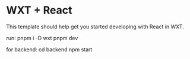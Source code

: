 # WXT + React

This template should help get you started developing with React in WXT.

run: pnpm i -D wxt
pnpm dev

for backend: 
cd backend
npm start 